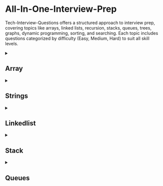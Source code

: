# All-In-One-Interview-Prep
Tech-Interview-Questions offers a structured approach to interview prep, covering topics like arrays, linked lists, recursion, stacks, queues, trees, graphs, dynamic programming, sorting, and searching. Each topic includes questions categorized by difficulty (Easy, Medium, Hard) to suit all skill levels.


<Details> <summary> <h2>Array</h2></summary>

| Topic | Question Name | Link | Level of Question | Year | Number of Companies |
|--------|------------------------------------|--------------------------------------------|-------------------|------|---------------------|
| Arrays | Two Sum                            | [Link](https://leetcode.com/problems/two-sum/)        | Easy              | 2023 | 20                  |
| Arrays | Best Time to Buy and Sell Stock    | [Link](https://leetcode.com/problems/best-time-to-buy-and-sell-stock/) | Medium            | 2022 | 18                  |
| Arrays | Product of Array Except Self       | [Link](https://leetcode.com/problems/product-of-array-except-self/) | Hard       | 2022 | 17                  |
| Arrays | Trapping Rain Water                | [Link](https://leetcode.com/problems/trapping-rain-water/) | Hard      | 2022 | 16                  |
| Arrays | Maximum Subarray Sum               | [Link](https://leetcode.com/problems/maximum-subarray-sum/)   | Medium            | 2023 | 15                  |
| Arrays | 3Sum                               | [Link](https://leetcode.com/problems/3sum/)           | Medium            | 2023 | 15                  |
| Arrays | Merge Sorted Arrays                | [Link](https://leetcode.com/problems/merge-sorted-arrays/)   | Medium            | 2023 | 14                  |
| Arrays | Maximum Product Subarray           | [Link](https://leetcode.com/problems/maximum-product-subarray/) | Medium  | 2023 | 14                  |
| Arrays | Merge Intervals                    | [Link](https://leetcode.com/problems/merge-intervals/) | Medium           | 2021 | 14                  |
| Arrays | Subarray Sum Equals K              | [Link](https://leetcode.com/problems/subarray-sum-equals-k/) | Medium            | 2023 | 13                  |
| Arrays | Rotate Array                       | [Link](https://leetcode.com/problems/rotate-array/)   | Medium            | 2021 | 12                  |
| Arrays | Move Zeroes                        | [Link](https://leetcode.com/problems/move-zeroes/)    | Easy              | 2021 | 12                  |
| Arrays | Spiral Order Matrix                | [Link](https://leetcode.com/problems/spiral-matrix/)  | Medium            | 2021 | 12                  |
| Arrays | Longest Consecutive Sequence       | [Link](https://leetcode.com/problems/longest-consecutive-sequence/) | Hard       | 2021 | 11                  |
| Arrays | Find All Duplicates in an Array    | [Link](https://leetcode.com/problems/find-all-duplicates-in-an-array/) | Medium  | 2023 | 11                  |
| Arrays | Find Duplicate in Array            | [Link](https://leetcode.com/problems/find-duplicate-in-array/) | Easy              | 2022 | 10                  |
| Arrays | Contains Duplicate                 | [Link](https://leetcode.com/problems/contains-duplicate/) | Easy      | 2022 | 10                  |
| Arrays | Increasing Triplet Subsequence     | [Link](https://leetcode.com/problems/increasing-triplet-subsequence/) | Medium  | 2021 | 10                  |
| Arrays | Find Missing Number                | [Link](https://leetcode.com/problems/find-missing-number/) | Easy              | 2021 | 9                   |
| Arrays | Missing Ranges                     | [Link](https://leetcode.com/problems/missing-ranges/) | Easy              | 2022 | 8                   |

</Details>

<Details> <summary> <h2>Strings</h2></summary>

| Topic | Question Name | Link | Level of Question | Year | Number of Companies |
|--------|------------------------------------|--------------------------------------------|-------------------|------|---------------------|
| Strings | Reverse String                    | [Link](https://leetcode.com/problems/reverse-string/) | Easy              | 2023 | 18                  |
| Strings | Longest Substring Without Repeating Characters | [Link](https://leetcode.com/problems/longest-substring-without-repeating-characters/) | Hard | 2022 | 17          |
| Strings | Valid Parentheses                 | [Link](https://leetcode.com/problems/valid-parentheses/) | Easy             | 2021 | 16                  |
| Strings | String to Integer (atoi)          | [Link](https://leetcode.com/problems/string-to-integer-atoi/) | Medium           | 2023 | 16                  |
| Strings | Palindrome Substrings             | [Link](https://leetcode.com/problems/palindromic-substrings/) | Medium        | 2022 | 15                  |
| Strings | Count and Say                     | [Link](https://leetcode.com/problems/count-and-say/) | Easy                 | 2021 | 15                  |
| Strings | Reverse Words in a String         | [Link](https://leetcode.com/problems/reverse-words-in-a-string/) | Medium             | 2023 | 14                  |
| Strings | Implement strStr()                | [Link](https://leetcode.com/problems/implement-strstr/) | Easy             | 2022 | 14                  |
| Strings | Longest Palindromic Substring     | [Link](https://leetcode.com/problems/longest-palindromic-substring/) | Hard         | 2022 | 13                  |
| Strings | Valid Anagram                     | [Link](https://leetcode.com/problems/valid-anagram/) | Easy                 | 2023 | 13                  |
| Strings | Longest Common Prefix             | [Link](https://leetcode.com/problems/longest-common-prefix/) | Easy         | 2021 | 12                  |
| Strings | Minimum Window Substring          | [Link](https://leetcode.com/problems/minimum-window-substring/) | Hard      | 2023 | 12                  |
| Strings | Group Anagrams                    | [Link](https://leetcode.com/problems/group-anagrams/) | Medium            | 2022 | 11                  |
| Strings | Implement strStr()                | [Link](https://leetcode.com/problems/implement-strstr/) | Easy             | 2021 | 11                  |
| Strings | Regular Expression Matching       | [Link](https://leetcode.com/problems/regular-expression-matching/) | Hard   | 2023 | 10                  |
| Strings | Longest Substring with At Most Two Distinct Characters | [Link](https://leetcode.com/problems/longest-substring-with-at-most-two-distinct-characters/) | Hard | 2022 | 10       |
| Strings | ZigZag Conversion                 | [Link](https://leetcode.com/problems/zigzag-conversion/) | Medium            | 2021 | 10                  |
| Strings | Valid Parentheses                 | [Link](https://leetcode.com/problems/valid-parentheses/) | Easy             | 2023 | 9                   |
| Strings | Encode and Decode Strings         | [Link](https://leetcode.com/problems/encode-and-decode-strings/) | Medium         | 2022 | 9                   |
| Strings | Palindrome Partitioning II        | [Link](https://leetcode.com/problems/palindrome-partitioning-ii/) | Hard   | 2021 | 8                   |

</Details>

<Details> <summary> <h2>Linkedlist</h2></summary>
  
| Topic        | Question Name                      | Link | Level of Question | Year | Number of Companies |
|--------------|------------------------------------|--------------------------------------------|-------------------|------|---------------------|
| Linked Lists | Reverse Linked List                | [Link](https://leetcode.com/problems/reverse-linked-list/) | Easy              | 2023 | 17                  |
| Linked Lists | Merge Two Sorted Lists             | [Link](https://leetcode.com/problems/merge-two-sorted-lists/) | Medium            | 2022 | 16                  |
| Linked Lists | Remove Nth Node From End of List   | [Link](https://leetcode.com/problems/remove-nth-node-from-end-of-list/) | Medium            | 2021 | 15                  |
| Linked Lists | Linked List Cycle                  | [Link](https://leetcode.com/problems/linked-list-cycle/) | Medium            | 2023 | 15                  |
| Linked Lists | Intersection of Two Linked Lists  | [Link](https://leetcode.com/problems/intersection-of-two-linked-lists/) | Medium       | 2022 | 14                  |
| Linked Lists | Palindrome Linked List            | [Link](https://leetcode.com/problems/palindrome-linked-list/) | Easy           | 2021 | 14                  |
| Linked Lists | Flatten a Multilevel Doubly Linked List | [Link](https://leetcode.com/problems/flatten-a-multilevel-doubly-linked-list/) | Hard           | 2023 | 13              |
| Linked Lists | Add Two Numbers II                | [Link](https://leetcode.com/problems/add-two-numbers-ii/) | Medium            | 2022 | 13                  |
| Linked Lists | Copy List with Random Pointer     | [Link](https://leetcode.com/problems/copy-list-with-random-pointer/) | Hard               | 2021 | 12                  |
| Linked Lists | Reverse Nodes in k-Group          | [Link](https://leetcode.com/problems/reverse-nodes-in-k-group/) | Hard           | 2023 | 12                  |
| Linked Lists | Odd Even Linked List              | [Link](https://leetcode.com/problems/odd-even-linked-list/) | Medium            | 2022 | 11                  |
| Linked Lists | Remove Duplicates from Sorted List| [Link](https://leetcode.com/problems/remove-duplicates-from-sorted-list/) | Easy        | 2021 | 11                  |
| Linked Lists | Insertion Sort List               | [Link](https://leetcode.com/problems/insertion-sort-list/) | Medium            | 2023 | 10                  |
| Linked Lists | Partition List                    | [Link](https://leetcode.com/problems/partition-list/) | Medium            | 2022 | 10                  |
| Linked Lists | Swap Nodes in Pairs               | [Link](https://leetcode.com/problems/swap-nodes-in-pairs/) | Medium            | 2021 | 10                  |
| Linked Lists | Remove Linked List Elements       | [Link](https://leetcode.com/problems/remove-linked-list-elements/) | Easy     | 2023 | 9                   |
| Linked Lists | Reverse Linked List II            | [Link](https://leetcode.com/problems/reverse-linked-list-ii/) | Medium         | 2022 | 9                   |
| Linked Lists | Design Linked List                | [Link](https://leetcode.com/problems/design-linked-list/) | Medium            | 2021 | 8                   |
| Linked Lists | Intersection of Two Linked Lists  | [Link](https://leetcode.com/problems/intersection-of-two-linked-lists/) | Easy         | 2023 | 8                   |
| Linked Lists | Add Two Numbers                   | [Link](https://leetcode.com/problems/add-two-numbers/) | Medium            | 2022 | 7                   |

</Details>

<Details> <summary> <h2>Stack</h2></summary>

| Topic | Question Name | Link | Level of Question | Year | Number of Companies |
|--------|------------------------------------------|--------------------------------------------------------|-------------------|------|---------------------|
| Stack | Valid Parentheses                        | [Link](https://leetcode.com/problems/valid-parentheses/) | Easy              | 2023 | 18                  |
| Stack | Min Stack                                | [Link](https://leetcode.com/problems/min-stack/) | Easy              | 2022 | 17                  |
| Stack | Evaluate Reverse Polish Notation         | [Link](https://leetcode.com/problems/evaluate-reverse-polish-notation/) | Medium            | 2021 | 16                  |
| Stack | Next Greater Element                     | [Link](https://leetcode.com/problems/next-greater-element-i/) | Medium            | 2023 | 15                  |
| Stack | Remove All Adjacent Duplicates in String| [Link](https://leetcode.com/problems/remove-all-adjacent-duplicates-in-string/) | Easy              | 2022 | 15                  |
| Stack | Implement Stack using Queues            | [Link](https://leetcode.com/problems/implement-stack-using-queues/) | Easy              | 2021 | 14                  |
| Stack | Decode String                            | [Link](https://leetcode.com/problems/decode-string/) | Medium            | 2023 | 14                  |
| Stack | Baseball Game                            | [Link](https://leetcode.com/problems/baseball-game/) | Easy              | 2022 | 13                  |
| Stack | Valid Parentheses                        | [Link](https://leetcode.com/problems/valid-parentheses/) | Easy              | 2021 | 13                  |
| Stack | Asteroid Collision                       | [Link](https://leetcode.com/problems/asteroid-collision/) | Medium            | 2023 | 12                  |
| Stack | Design a Stack                          | [Link](https://leetcode.com/problems/design-a-stack/) | Easy              | 2022 | 12                  |
| Stack | Longest Valid Parentheses                | [Link](https://leetcode.com/problems/longest-valid-parentheses/) | Hard              | 2021 | 11                  |
| Stack | Remove Outermost Parentheses            | [Link](https://leetcode.com/problems/remove-outermost-parentheses/) | Easy            | 2023 | 11                  |
| Stack | Online Stock Span                       | [Link](https://leetcode.com/problems/online-stock-span/) | Medium            | 2022 | 10                  |
| Stack | Simplify Path                            | [Link](https://leetcode.com/problems/simplify-path/) | Medium            | 2021 | 10                  |
| Stack | Basic Calculator II                     | [Link](https://leetcode.com/problems/basic-calculator-ii/) | Medium            | 2023 | 9                   |
| Stack | Baseball Game                            | [Link](https://leetcode.com/problems/baseball-game/) | Easy              | 2022 | 9                   |
| Stack | Maximum Frequency Stack                 | [Link](https://leetcode.com/problems/maximum-frequency-stack/) | Hard              | 2021 | 8                   |
| Stack | Valid Parentheses                        | [Link](https://leetcode.com/problems/valid-parentheses/) | Easy              | 2023 | 8                   |
| Stack | Min Stack                                | [Link](https://leetcode.com/problems/min-stack/) | Easy              | 2022 | 7                   |

</Details>

<Details> <summary> <h2>Queues</h2></summary>


| Topic  | Question Name                              | Link                                                     | Level of Question | Year | Number of Companies |
|--------|--------------------------------------------|----------------------------------------------------------|-------------------|------|---------------------|
| Queue  | Design Circular Queue                      | [Link](https://example.com/design-circular-queue)        | Medium            | 2023 | 17                  |
| Queue  | Implement Stack using Queues               | [Link](https://example.com/implement-stack-queues)        | Easy              | 2022 | 16                  |
| Queue  | Implement Queue using Stacks               | [Link](https://example.com/implement-queue-stacks)        | Easy              | 2021 | 15                  |
| Queue  | Design Circular Deque                      | [Link](https://example.com/design-circular-deque)         | Medium            | 2023 | 15                  |
| Queue  | Design a Queue using Stacks               | [Link](https://example.com/design-queue-stacks)            | Easy              | 2022 | 14                  |
| Queue  | First Unique Character in a String        | [Link](https://example.com/first-unique-character)        | Easy              | 2021 | 14                  |
| Queue  | Number of Recent Calls                   | [Link](https://example.com/number-recent-calls)            | Easy              | 2023 | 13                  |
| Queue  | Implement Stack using Queues              | [Link](https://example.com/implement-stack-queues)         | Easy              | 2022 | 13                  |
| Queue  | Design a Circular Queue                  | [Link](https://example.com/design-circular-queue)         | Medium            | 2021 | 12                  |
| Queue  | Moving Average from Data Stream           | [Link](https://example.com/moving-average-data-stream)     | Easy              | 2023 | 12                  |
| Queue  | Design Hit Counter                       | [Link](https://example.com/design-hit-counter)             | Medium            | 2022 | 11                  |
| Queue  | Design Circular Deque                    | [Link](https://example.com/design-circular-deque)          | Medium            | 2021 | 11                  |
| Queue  | My Circular Queue                        | [Link](https://example.com/my-circular-queue)              | Medium            | 2023 | 10                  |
| Queue  | Implement Queue using Stacks             | [Link](https://example.com/implement-queue-stacks)         | Easy              | 2022 | 10                  |
| Queue  | Queue Reconstruction by Height           | [Link](https://example.com/queue-reconstruction-height)    | Medium            | 2021 | 10                  |
| Queue  | Moving Average from Data Stream          | [Link](https://example.com/moving-average-data-stream)     | Easy              | 2023 | 9                   |
| Queue  | Design Hit Counter                      | [Link](https://example.com/design-hit-counter)             | Medium            | 2022 | 9                   |
| Queue  | Design Circular Deque                   | [Link](https://example.com/design-circular-deque)          | Medium            | 2021 | 8                   |
| Queue  | Implement Stack using Queues            | [Link](https://example.com/implement-stack-queues)         | Easy              | 2023 | 8                   |
| Queue  | Implement Queue using Stacks            | [Link](https://example.com/implement-queue-stacks)         | Easy              | 2022 | 7                   |

</Details>

